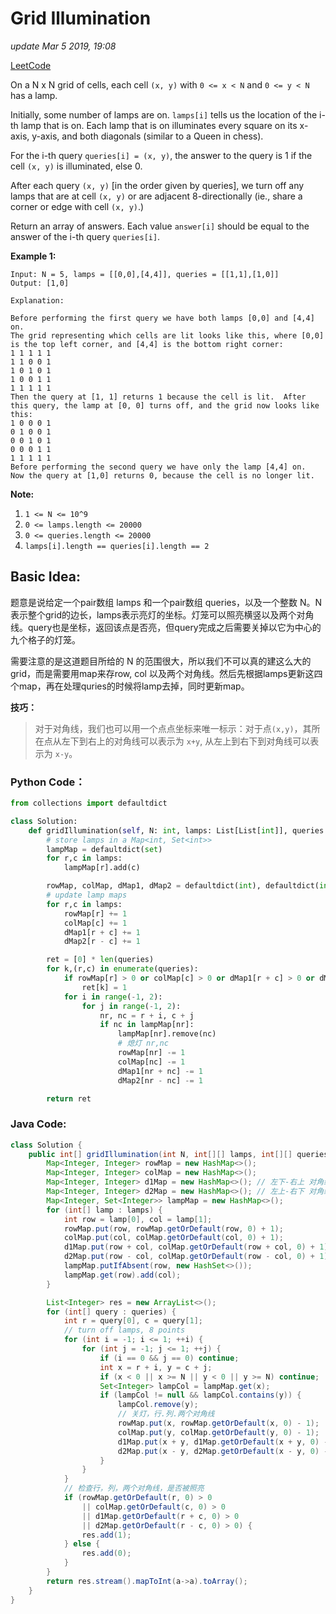 # Grid Illumination

_update Mar 5 2019, 19:08_

[LeetCode](https://leetcode.com/problems/grid-illumination/)

On a N x N grid of cells, each cell `(x, y)` with `0 <= x < N` and `0 <= y < N` has a lamp.

Initially, some number of lamps are on. `lamps[i]` tells us the location of the i-th lamp that is on. Each lamp that is on illuminates every square on its x-axis, y-axis, and both diagonals \(similar to a Queen in chess\).

For the i-th query `queries[i] = (x, y)`, the answer to the query is 1 if the cell `(x, y)` is illuminated, else 0.

After each query `(x, y)` \[in the order given by queries\], we turn off any lamps that are at cell `(x, y)` or are adjacent 8-directionally \(ie., share a corner or edge with cell `(x, y)`.\)

Return an array of answers. Each value `answer[i]` should be equal to the answer of the i-th query `queries[i]`.

**Example 1:**

```text
Input: N = 5, lamps = [[0,0],[4,4]], queries = [[1,1],[1,0]]
Output: [1,0]

Explanation: 

Before performing the first query we have both lamps [0,0] and [4,4] on.
The grid representing which cells are lit looks like this, where [0,0] is the top left corner, and [4,4] is the bottom right corner:
1 1 1 1 1
1 1 0 0 1
1 0 1 0 1
1 0 0 1 1
1 1 1 1 1
Then the query at [1, 1] returns 1 because the cell is lit.  After this query, the lamp at [0, 0] turns off, and the grid now looks like this:
1 0 0 0 1
0 1 0 0 1
0 0 1 0 1
0 0 0 1 1
1 1 1 1 1
Before performing the second query we have only the lamp [4,4] on.  Now the query at [1,0] returns 0, because the cell is no longer lit.
```

**Note:**

1. `1 <= N <= 10^9`
2. `0 <= lamps.length <= 20000`
3. `0 <= queries.length <= 20000`
4. `lamps[i].length == queries[i].length == 2`

## Basic Idea:

题意是说给定一个pair数组 lamps 和一个pair数组 queries，以及一个整数 N。N 表示整个grid的边长，lamps表示亮灯的坐标。灯笼可以照亮横竖以及两个对角线。query也是坐标，返回该点是否亮，但query完成之后需要关掉以它为中心的九个格子的灯笼。

需要注意的是这道题目所给的 N 的范围很大，所以我们不可以真的建这么大的grid，而是需要用map来存row, col 以及两个对角线。然后先根据lamps更新这四个map，再在处理quries的时候将lamp去掉，同时更新map。

**技巧：**

> 对于对角线，我们也可以用一个点点坐标来唯一标示：对于点`(x,y)`，其所在点从左下到右上的对角线可以表示为 `x+y`, 从左上到右下到对角线可以表示为 `x-y`。

### Python Code：

```python
from collections import defaultdict

class Solution:
    def gridIllumination(self, N: int, lamps: List[List[int]], queries: List[List[int]]) -> List[int]:
        # store lamps in a Map<int, Set<int>>
        lampMap = defaultdict(set)
        for r,c in lamps:
            lampMap[r].add(c)

        rowMap, colMap, dMap1, dMap2 = defaultdict(int), defaultdict(int), defaultdict(int), defaultdict(int)
        # update lamp maps
        for r,c in lamps:
            rowMap[r] += 1
            colMap[c] += 1
            dMap1[r + c] += 1
            dMap2[r - c] += 1

        ret = [0] * len(queries)
        for k,(r,c) in enumerate(queries):
            if rowMap[r] > 0 or colMap[c] > 0 or dMap1[r + c] > 0 or dMap2[r - c] > 0:
                ret[k] = 1
            for i in range(-1, 2):
                for j in range(-1, 2):
                    nr, nc = r + i, c + j
                    if nc in lampMap[nr]:
                        lampMap[nr].remove(nc)
                        # 熄灯 nr,nc
                        rowMap[nr] -= 1
                        colMap[nc] -= 1
                        dMap1[nr + nc] -= 1
                        dMap2[nr - nc] -= 1

        return ret
```

### Java Code:

```java
class Solution {
    public int[] gridIllumination(int N, int[][] lamps, int[][] queries) {
        Map<Integer, Integer> rowMap = new HashMap<>();
        Map<Integer, Integer> colMap = new HashMap<>();
        Map<Integer, Integer> d1Map = new HashMap<>(); // 左下-右上 对角线
        Map<Integer, Integer> d2Map = new HashMap<>(); // 左上-右下 对角线
        Map<Integer, Set<Integer>> lampMap = new HashMap<>();
        for (int[] lamp : lamps) {
            int row = lamp[0], col = lamp[1];
            rowMap.put(row, rowMap.getOrDefault(row, 0) + 1);
            colMap.put(col, colMap.getOrDefault(col, 0) + 1);
            d1Map.put(row + col, colMap.getOrDefault(row + col, 0) + 1);
            d2Map.put(row - col, colMap.getOrDefault(row - col, 0) + 1);
            lampMap.putIfAbsent(row, new HashSet<>());
            lampMap.get(row).add(col);
        }

        List<Integer> res = new ArrayList<>();
        for (int[] query : queries) {
            int r = query[0], c = query[1];
            // turn off lamps, 8 points
            for (int i = -1; i <= 1; ++i) {
                for (int j = -1; j <= 1; ++j) {
                    if (i == 0 && j == 0) continue;
                    int x = r + i, y = c + j;
                    if (x < 0 || x >= N || y < 0 || y >= N) continue;
                    Set<Integer> lampCol = lampMap.get(x);
                    if (lampCol != null && lampCol.contains(y)) {
                        lampCol.remove(y);
                        // 关灯，行.列.两个对角线
                        rowMap.put(x, rowMap.getOrDefault(x, 0) - 1);
                        colMap.put(y, colMap.getOrDefault(y, 0) - 1);
                        d1Map.put(x + y, d1Map.getOrDefault(x + y, 0) - 1);
                        d2Map.put(x - y, d2Map.getOrDefault(x - y, 0) - 1);
                    }
                }
            }
            // 检查行，列，两个对角线，是否被照亮
            if (rowMap.getOrDefault(r, 0) > 0
                || colMap.getOrDefault(c, 0) > 0
                || d1Map.getOrDefault(r + c, 0) > 0
                || d2Map.getOrDefault(r - c, 0) > 0) {
                res.add(1);
            } else {
                res.add(0);
            }
        }
        return res.stream().mapToInt(a->a).toArray();
    }
}
```

